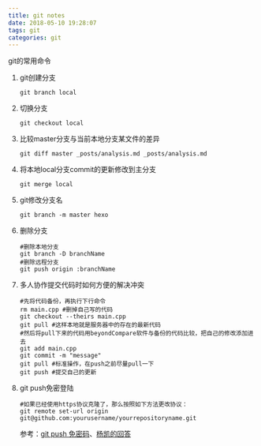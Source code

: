 ```yaml
---
title: git notes
date: 2018-05-10 19:28:07
tags: git
categories: git
---
```


git的常用命令

1. git创建分支

   ```shell
   git branch local
   ```

2. 切换分支

   ```shell
   git checkout local
   ```

3. 比较master分支与当前本地分支某文件的差异

   ```shell
   git diff master _posts/analysis.md _posts/analysis.md
   ```

4. 将本地local分支commit的更新修改到主分支

   ```shell
   git merge local
   ```

5. git修改分支名

   ```shell
   git branch -m master hexo
   ```

6. 删除分支

   ```shell
   #删除本地分支
   git branch -D branchName 
   #删除远程分支
   git push origin :branchName
   ```

7. 多人协作提交代码时如何方便的解决冲突

   ```shell
   #先将代码备份，再执行下行命令
   rm main.cpp #删掉自己写的代码
   git checkout --theirs main.cpp
   git pull #这样本地就是服务器中的存在的最新代码
   #然后将pull下来的代码用beyondCompare软件与备份的代码比较，把自己的修改添加进去
   git add main.cpp 
   git commit -m "message"
   git pull #标准操作，在push之前尽量pull一下
   git push #提交自己的更新
   ```

8. git push免密登陆

   ```shell
   #如果已经使用https协议克隆了，那么按照如下方法更改协议： 
   git remote set-url origin git@github.com:yourusername/yourrepositoryname.git
   ```

   参考：[git push 免密码](https://bryceyang.github.io/blog/2017/05/25/Tips/#heading-git-push-%E5%85%8D%E5%AF%86%E7%A0%[81)、[杨凯的回答](https://www.zhihu.com/question/31836445)